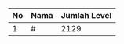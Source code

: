 | No | Nama            | Jumlah Level |
|----|-----------------|--------------|
| 1  | #    |    2129        |
